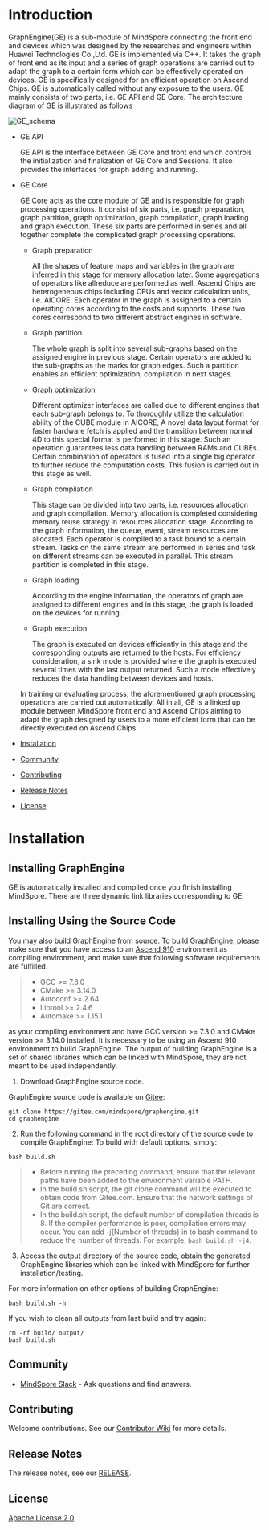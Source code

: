# Introduction
  GraphEngine(GE) is a sub-module of MindSpore connecting the front end and devices which was designed by the researches and engineers within Huawei Technologies Co.,Ltd. GE is implemented via C++. It takes the graph of front end as its input and a series of graph operations are carried out to adapt the graph to a certain form which can be effectively operated on devices. GE is specifically designed for an efficient operation on Ascend Chips. GE is automatically called without any exposure to the users. GE mainly consists of two parts, i.e. GE API and GE Core. The architecture diagram of GE is illustrated as follows

![GE_schema](docs/GE_Architecture.png)

- GE API

  GE API is the interface between GE Core and front end which controls the initialization and finalization of GE Core and Sessions. It also provides the interfaces for graph adding and running.

- GE Core

  GE Core acts as the core module of GE and is responsible for graph processing operations. It consist of six parts, i.e. graph preparation, graph partition, graph optimization, graph compilation, graph loading and graph execution. These six parts are performed in series and all together complete the complicated graph processing operations.

  - Graph preparation

    All the shapes of feature maps and variables in the graph are inferred in this stage for memory allocation later. Some aggregations of operators like allreduce are performed as well. Ascend Chips are heterogeneous chips including CPUs and vector calculation units, i.e. AICORE. Each operator in the graph is assigned to a certain operating cores according to the costs and supports. These two cores correspond to two different abstract engines in software. 

  - Graph partition

    The whole graph is split into several sub-graphs based on the assigned engine in previous stage. Certain operators are added to the sub-graphs as the marks for graph edges. Such a partition enables an efficient optimization, compilation in next stages.

  - Graph optimization

    Different optimizer interfaces are called due to different engines that each sub-graph belongs to. To thoroughly utilize the calculation ability of the CUBE module in AICORE, A novel data layout format for faster hardware fetch is applied and the transition between normal 4D to this special format is performed in this stage. Such an operation guarantees less data handling between RAMs and CUBEs. Certain combination of operators is fused into a single big operator to further reduce the computation costs. This fusion is carried out in this stage as well.

  - Graph compilation

    This stage can be divided into two parts, i.e. resources allocation and graph compilation. Memory allocation is completed considering memory reuse strategy in resources allocation stage. According to the graph information, the queue, event, stream resources are allocated. Each operator is compiled to a task bound to a certain stream. Tasks on the same stream are performed in series and task on different streams can be executed in parallel. This stream partition is completed in this stage.

  - Graph loading

    According to the engine information, the operators of graph are assigned to different engines and in this stage, the graph is loaded on the devices for running.

  - Graph execution

    The graph is executed on devices efficiently in this stage and the corresponding outputs are returned to the hosts. For efficiency consideration, a sink mode is provided where the graph is executed several times with the last output returned. Such a mode effectively reduces the data handling between devices and hosts.

  In training or evaluating process, the aforementioned graph processing operations are carried out automatically. All in all, GE is a linked up module between MindSpore front end and Ascend Chips aiming to adapt the graph designed by users to a more efficient form that can be directly executed on Ascend Chips.

- [Installation](#installation)
- [Community](#community)
- [Contributing](#contributing)
- [Release Notes](#release-notes)
- [License](#license)

# Installation

## Installing GraphEngine

GE is automatically installed and compiled once you finish installing MindSpore. There are three dynamic link libraries corresponding to GE. 

## Installing Using the Source Code

You may also build GraphEngine from source.
To build GraphEngine, please make sure that you have access to an [Ascend 910](https://e.huawei.com/se/products/cloud-computing-dc/atlas/ascend-910) environment as compiling environment, and make sure that following software requirements are fulfilled.
 > - GCC >= 7.3.0
 > - CMake >= 3.14.0
 > - Autoconf >= 2.64
 > - Libtool >= 2.4.6
 > - Automake >= 1.15.1

 as your compiling environment and  have GCC version >= 7.3.0 and CMake version >= 3.14.0 installed. It is necessary to be using an Ascend 910 environment to build GraphEngine.
The output of building GraphEngine is a set of shared libraries which can be linked with MindSpore, they are not meant to be used independently.

1. Download GraphEngine source code.

GraphEngine source code is available on [Gitee](https://gitee.com/mindspore/graphengine):
```shell
git clone https://gitee.com/mindspore/graphengine.git
cd graphengine
```
2. Run the following command in the root directory of the source code to compile GraphEngine:
To build with default options, simply:
```shell
bash build.sh
```
 > - Before running the preceding command, ensure that the relevant paths have been added to the environment variable PATH.
 > - In the build.sh script, the git clone command will be executed to obtain code from Gitee.com. Ensure that the network settings of Git are correct.
 > - In the build.sh script, the default number of compilation threads is 8. If the compiler performance is poor, compilation errors may occur. You can add -j{Number of threads} in to bash command to reduce the number of threads. For example, `bash build.sh -j4`.

3. Access the output directory of the source code, obtain the generated GraphEngine libraries which can be linked with MindSpore for further installation/testing.

For more information on other options of building GraphEngine:
```shell
bash build.sh -h
```

If you wish to clean all outputs from last build and try again:
```shell
rm -rf build/ output/
bash build.sh
```

## Community

- [MindSpore Slack](https://join.slack.com/t/mindspore/shared_invite/enQtOTcwMTIxMDI3NjM0LTNkMWM2MzI5NjIyZWU5ZWQ5M2EwMTQ5MWNiYzMxOGM4OWFhZjI4M2E5OGI2YTg3ODU1ODE2Njg1MThiNWI3YmQ) - Ask questions and find answers.

## Contributing

Welcome contributions. See our [Contributor Wiki](https://gitee.com/mindspore/mindspore/blob/master/CONTRIBUTING.md) for more details.

## Release Notes

The release notes, see our [RELEASE](RELEASE.md).

## License

[Apache License 2.0](LICENSE)
